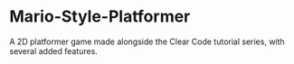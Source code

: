 # Mario-Style-Platformer
A 2D platformer game made alongside the Clear Code tutorial series, with several added features.
